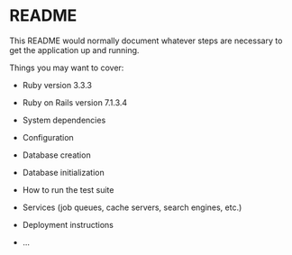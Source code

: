 # README

This README would normally document whatever steps are necessary to get the
application up and running.

Things you may want to cover:

* Ruby version
  3.3.3
* Ruby on Rails version
  7.1.3.4
* System dependencies

* Configuration

* Database creation

* Database initialization

* How to run the test suite

* Services (job queues, cache servers, search engines, etc.)

* Deployment instructions

* ...

